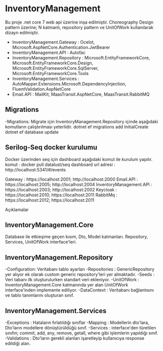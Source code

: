 # InventoryManagement

Bu proje .net core 7 web api üzerine inşa edilmiştir. 
  Choreography Design pattern üzerine; N katmanlı, repository pattern ve UnitOfWork kullanılarak dizayn edilmiştir.

- InventoryManagement.Gateway     : Ocelot, Microsoft.AspNetCore.Authentication.JwtBearer
- InventoryManagement.API         : Autofac
- InventoryManagement.Repository  : Microsoft.EntityFrameworkCore, Microsoft.EntityFrameworkCore.Design, Microsoft.EntityFrameworkCore.SqlServer, Microsoft.EntityFrameworkCore.Tools
- InventoryManagement.Services    : AutoMapper.Extensions.Microsoft.DependencyInjection, FluentValidation.AspNetCore
- Email.API                       : MailKit, MaasTransit.AspNetCore, MaasTransit.RabbitMQ



## Migrations 
-Migrations: Migrate için InventoryManagement.Repository içinde aşağıdaki komutların çalıştırılması yeterlidir.
dotnet ef migrations add InitialCreate
dotnet ef database update



## Serilog-Seq docker kurulumu
Docker üzerinden seq için dashboard aşağıdaki komut ile kurulum yapılır.
komut                   : docker pull datalust/seq
dashboard url adresi    : http://localhost:5341/#/events


Gateway                 : https://localhost:2001; http://localhost:2000
Email.API               : https://localhost:2005; http://localhost:2004
InventoryManagement.API : https://localhost:2003; http://localhost:2002
Keycloak                : https://localhost:2010; https://localhost:2011
RabbitMq                : https://localhost:2012; https://localhost:2011






Açıklamalar

## InventoryManagement.Core
Database ile etkieşime geçen kısım, Dto, Model katmanları. Repository, Services, UnitOfWork interface'leri.


## InventoryManagement.Repository
-Configuration: Veritabanı tablo ayarları
-Repositories : GenericRepository yer alıyor ek olarak custom generic repository'leri yer almaktadır.
-Seeds        : Veri tabanı ilk oluşturulurken standart veri ekleniyor.
-UnitOfWork   : InventoryManagement.Core katmanında yer alan UnitOfWork interface'inden implemente ediliyor.
-DataContext  : Veritabanı bağlantısını ve tablo tanımlarını oluşturan sınıf.


## InventoryManagement.Services
-Exceptions   : Hataların fırlatıldığı sınıflar
-Mapping      : Modellerin dto'lara, Dto'ların modellere dönüştürüldüğü sınıf.
-Services     : interface'den türetilen sınıfın; commit, add, any, remove, getall, where gibi işlemlerin yapıldığı sınıf.
-Validations  : Dto'ların gerekli alanları işaretleyip kullanıcıya response edildiği alan.